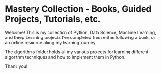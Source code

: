 # Mastery Collection - Books, Guided Projects, Tutorials, etc.

Welcome! This is my collection of Python, Data Science, Machine Learning, and Deep Learning projects I've completed from either following a book, or an online resource along my learning journey.

The algorithms folder holds all my various projects for learning different algorithm techniques and how to implement them in Python.

Thank you!
